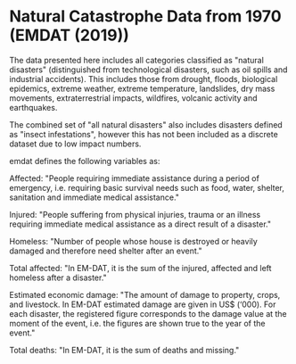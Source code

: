 # Natural Catastrophe Data from 1970 (EMDAT (2019))

The data presented here includes all categories classified as "natural disasters" (distinguished from technological disasters, such as oil spills and industrial accidents). This includes those from drought, floods, biological epidemics, extreme weather, extreme temperature, landslides, dry mass movements, extraterrestrial impacts, wildfires, volcanic activity and earthquakes.

The combined set of "all natural disasters" also includes disasters defined as "insect infestations", however this has not been included as a discrete dataset due to low impact numbers.

emdat defines the following variables as:

Affected: "People requiring immediate assistance during a period of emergency, i.e. requiring basic survival needs such as food, water, shelter, sanitation and immediate medical assistance."

Injured: "People suffering from physical injuries, trauma or an illness requiring immediate medical assistance as a direct result of a disaster."

Homeless: "Number of people whose house is destroyed or heavily damaged and therefore need shelter after an event."

Total affected: "In EM-DAT, it is the sum of the injured, affected and left homeless after a disaster."

Estimated economic damage: "The amount of damage to property, crops, and livestock. In EM-DAT estimated damage are given in US$ (‘000). For each disaster, the registered figure corresponds to the damage value at the moment of the event, i.e. the figures are shown true to the year of the event."

Total deaths: "In EM-DAT, it is the sum of deaths and missing."